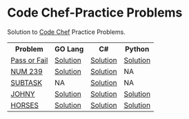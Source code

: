 # Code Chef-Practice Problems

<html>
 <head>
   
 </head>
 <body>
 
Solution to <a href="https://www.codechef.com/practice?page=0&limit=20&sort_by=difficulty_rating&sort_order=asc&search=&start_rating=0&end_rating=999&topic=">Code Chef</a> Practice Problems.

<table width="100%"> 
  <tr>
    <th>Problem</th>
    <th>GO Lang</th>
    <th>C#</th>
    <th>Python</th>
  </tr>
  <tr>
    <td><a href="https://www.codechef.com/problems/PASSORFAIL">Pass or Fail </a></td>
    <td><a href="https://www.codechef.com/viewsolution/60103846">Solution</a></td>   
    <td><a href="https://www.codechef.com/viewsolution/60103308">Solution</a></td>   
    <td><a href="https://www.codechef.com/viewsolution/60104518">Solution</a></td>   
  </tr>
 <tr>
    <td><a href="https://www.codechef.com/problems/NUM239">NUM 239 </a></td>
    <td><a href="https://www.codechef.com/viewsolution/60109252">Solution</a></td>   
    <td><a href="https://www.codechef.com/viewsolution/60108820">Solution</a></td>   
    <td>NA</td>
  </tr>
  <tr>
    <td><a href="https://www.codechef.com/problems/SUBTASK">SUBTASK</a></td>
    <td>NA</td>   
    <td><a href="https://www.codechef.com/viewsolution/60137280">Solution</a></td>   
   <td>NA</td>  
  </tr>
  <tr>
    <td><a href="https://www.codechef.com/problems/JOHNY">JOHNY</a></td>
    <td><a href="https://www.codechef.com/viewsolution/60735369">Solution</a></td>   
    <td><a href="https://www.codechef.com/viewsolution/60734962">Solution</a></td>   
    <td><a href="https://www.codechef.com/viewsolution/60736207">Solution</a></td>   
  </tr>
 <tr>
    <td><a href="https://www.codechef.com/problems/HORSES">HORSES</a></td>
    <td><a href="https://www.codechef.com/viewsolution/60900896">Solution</a></td>   
    <td><a href="https://www.codechef.com/viewsolution/60900448">Solution</a></td>   
    <td><a href="https://www.codechef.com/viewsolution/60901508">Solution</a></td>   
  </tr>
</table>  
<body> 
<html> 
